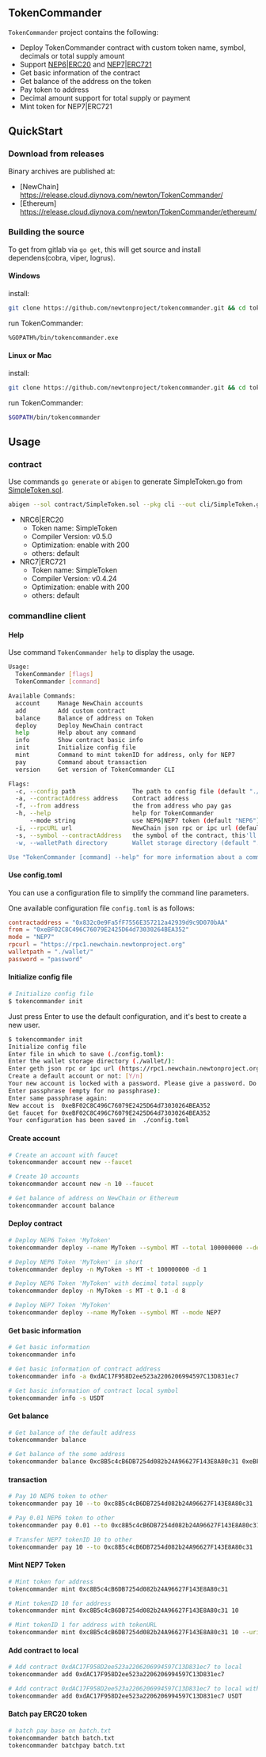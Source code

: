 
## TokenCommander 

`TokenCommander` project contains the following:
* Deploy TokenCommander contract with custom token name, symbol, decimals or total supply amount
* Support [NEP6](https://github.com/newtonproject/NEPs/blob/master/NEPS/nep-6.md)|[ERC20](https://github.com/ethereum/EIPs/blob/master/EIPS/eip-20.md) and [NEP7](https://github.com/newtonproject/NEPs/blob/master/NEPS/nep-7.md)|[ERC721](https://github.com/ethereum/EIPs/blob/master/EIPS/eip-721.md)
* Get basic information of the contract
* Get balance of the address on the token
* Pay token to address
* Decimal amount support for total supply or payment
* Mint token for NEP7|ERC721

## QuickStart

### Download from releases

Binary archives are published at:
* [NewChain] https://release.cloud.diynova.com/newton/TokenCommander/
* [Ethereum] https://release.cloud.diynova.com/newton/TokenCommander/ethereum/

### Building the source

To get from gitlab via `go get`, this will get source and install dependens(cobra, viper, logrus).

#### Windows

install:

```bash
git clone https://github.com/newtonproject/tokencommander.git && cd tokencommander && make install
```

run TokenCommander:

```bash
%GOPATH%/bin/tokencommander.exe
```

#### Linux or Mac

install:

```bash
git clone https://github.com/newtonproject/tokencommander.git && cd tokencommander && make install
```

run TokenCommander:

```bash
$GOPATH/bin/tokencommander
```

## Usage

### contract

Use commands `go generate` or `abigen` to generate SimpleToken.go from [SimpleToken.sol](https://github.com/OpenZeppelin/openzeppelin-solidity/blob/master/contracts/token/ERC20/BasicToken.sol).

```bash
abigen --sol contract/SimpleToken.sol --pkg cli --out cli/SimpleToken.go
```

- NRC6|ERC20
    - Token name: SimpleToken
    - Compiler Version: v0.5.0
    - Optimization: enable with 200
    - others: default
- NRC7|ERC721
    - Token name: SimpleToken
    - Compiler Version: v0.4.24
    - Optimization: enable with 200
    - others: default

### commandline client

#### Help

Use command `TokenCommander help` to display the usage.

```bash
Usage:
  TokenCommander [flags]
  TokenCommander [command]

Available Commands:
  account     Manage NewChain accounts
  add         Add custom contract
  balance     Balance of address on Token
  deploy      Deploy NewChain contract
  help        Help about any command
  info        Show contract basic info
  init        Initialize config file
  mint        Command to mint tokenID for address, only for NEP7
  pay         Command about transaction
  version     Get version of TokenCommander CLI

Flags:
  -c, --config path                The path to config file (default "./config.toml")
  -a, --contractAddress address    Contract address
  -f, --from address               the from address who pay gas
  -h, --help                       help for TokenCommander
      --mode string                use NEP6|NEP7 token (default "NEP6")
  -i, --rpcURL url                 NewChain json rpc or ipc url (default "https://rpc1.newchain.newtonproject.org")
  -s, --symbol --contractAddress   the symbol of the contract, this'll overwrite the --contractAddress when load token
  -w, --walletPath directory       Wallet storage directory (default "./wallet/")

Use "TokenCommander [command] --help" for more information about a command.
```

#### Use config.toml

You can use a configuration file to simplify the command line parameters.

One available configuration file `config.toml` is as follows:


```conf
contractaddress = "0x832c0e9Fa5fF7556E357212a42939d9c9D070bAA"
from = "0xeBF02C8C496C76079E2425D64d73030264BEA352"
mode = "NEP7"
rpcurl = "https://rpc1.newchain.newtonproject.org"
walletpath = "./wallet/"
password = "password"
```

#### Initialize config file

```bash
# Initialize config file
$ tokencommander init
```

Just press Enter to use the default configuration, and it's best to create a new user.


```bash
$ tokencommander init
Initialize config file
Enter file in which to save (./config.toml):
Enter the wallet storage directory (./wallet/):
Enter geth json rpc or ipc url (https://rpc1.newchain.newtonproject.org):
Create a default account or not: [Y/n]
Your new account is locked with a password. Please give a password. Do not forget this password.
Enter passphrase (empty for no passphrase):
Enter same passphrase again:
New accout is  0xeBF02C8C496C76079E2425D64d73030264BEA352
Get faucet for 0xeBF02C8C496C76079E2425D64d73030264BEA352
Your configuration has been saved in  ./config.toml
```

#### Create account

```bash
# Create an account with faucet
tokencommander account new --faucet

# Create 10 accounts
tokencommander account new -n 10 --faucet

# Get balance of address on NewChain or Ethereum
tokencommander account balance
```

#### Deploy contract

```bash
# Deploy NEP6 Token 'MyToken'
tokencommander deploy --name MyToken --symbol MT --total 100000000 --decimals 1

# Deploy NEP6 Token 'MyToken' in short
tokencommander deploy -n MyToken -s MT -t 100000000 -d 1

# Deploy NEP6 Token 'MyToken' with decimal total supply
tokencommander deploy -n MyToken -s MT -t 0.1 -d 8

# Deploy NEP7 Token 'MyToken'
tokencommander deploy --name MyToken --symbol MT --mode NEP7
```

#### Get basic information

```bash
# Get basic information
tokencommander info

# Get basic information of contract address
tokencommander info -a 0xdAC17F958D2ee523a2206206994597C13D831ec7

# Get basic information of contract local symbol
tokencommander info -s USDT
```

#### Get balance

```bash
# Get balance of the default address
tokencommander balance

# Get balance of the some address
tokencommander balance 0xc8B5c4cB6DB7254d082b24A96627F143E8A80c31 0xeBF02C8C496C76079E2425D64d73030264BEA352
```

#### transaction

```bash
# Pay 10 NEP6 token to other 
tokencommander pay 10 --to 0xc8B5c4cB6DB7254d082b24A96627F143E8A80c31

# Pay 0.01 NEP6 token to other 
tokencommander pay 0.01 --to 0xc8B5c4cB6DB7254d082b24A96627F143E8A80c31

# Transfer NEP7 tokenID 10 to other
tokencommander pay 10 --to 0xc8B5c4cB6DB7254d082b24A96627F143E8A80c31
```

#### Mint NEP7 Token

```bash
# Mint token for address
tokencommander mint 0xc8B5c4cB6DB7254d082b24A96627F143E8A80c31

# Mint tokenID 10 for address
tokencommander mint 0xc8B5c4cB6DB7254d082b24A96627F143E8A80c31 10

# Mint tokenID 1 for address with tokenURL
tokencommander mint 0xc8B5c4cB6DB7254d082b24A96627F143E8A80c31 10 --uri https://www.newtonproject.org/tokencommander/hello.png
```


#### Add contract to local

```bash
# Add contract 0xdAC17F958D2ee523a2206206994597C13D831ec7 to local
tokencommander add 0xdAC17F958D2ee523a2206206994597C13D831ec7

# Add contract 0xdAC17F958D2ee523a2206206994597C13D831ec7 to local with custom symbol
tokencommander add 0xdAC17F958D2ee523a2206206994597C13D831ec7 USDT
```

#### Batch pay ERC20 token

```bash
# batch pay base on batch.txt
tokencommander batch batch.txt
tokencommander batchpay batch.txt
```